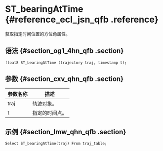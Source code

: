 # ST\_bearingAtTime {#reference_ecl_jsn_qfb .reference}

获取指定时间位置的方位角属性。

## 语法 {#section_og1_4hn_qfb .section}

```
float8 ST_bearingAtTime (trajectory traj, timestamp t);
```

## 参数 {#section_cxv_qhn_qfb .section}

|参数名称|描述|
|----|--|
|traj|轨迹对象。|
|t|指定的时间点。|

## 示例 {#section_lmw_qhn_qfb .section}

```
Select ST_bearingAtTime(traj) From traj_table;
```


